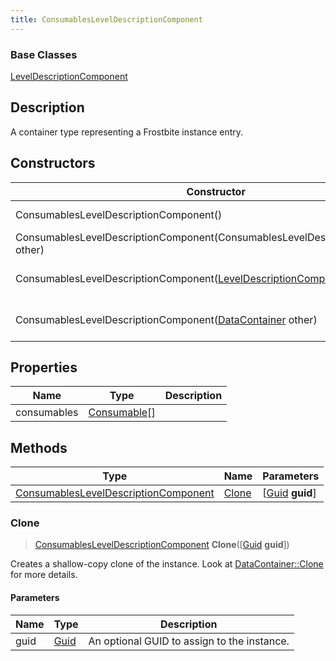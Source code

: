 ```yaml
---
title: ConsumablesLevelDescriptionComponent
---
```

### Base Classes

[LevelDescriptionComponent](LevelDescriptionComponent)

## Description

A container type representing a Frostbite instance entry.

## Constructors

| Constructor                                                                                        | Description                                                                                                                                                        |
| -------------------------------------------------------------------------------------------------- | ------------------------------------------------------------------------------------------------------------------------------------------------------------------ |
| ConsumablesLevelDescriptionComponent()                                                             | Create a new instance of this container type.                                                                                                                      |
| ConsumablesLevelDescriptionComponent(ConsumablesLevelDescriptionComponent other)                   | Create a reference copy of an instance of the same type.                                                                                                           |
| ConsumablesLevelDescriptionComponent([LevelDescriptionComponent](LevelDescriptionComponent) other) | Upcast an instance of type [LevelDescriptionComponent](LevelDescriptionComponent) to [ConsumablesLevelDescriptionComponent](ConsumablesLevelDescriptionComponent). |
| ConsumablesLevelDescriptionComponent([DataContainer](/vext/ref/shared/class/datacontainer) other)    | Upcast an instance of type [DataContainer](/vext/ref/shared/class/datacontainer) to [ConsumablesLevelDescriptionComponent](ConsumablesLevelDescriptionComponent).    |

## Properties

| Name        | Type                         | Description |
| ----------- | ---------------------------- | ----------- |
| consumables | [Consumable](Consumable)\[\] |             |

## Methods

| Type                                                                         | Name            | Parameters                                     |
| ---------------------------------------------------------------------------- | --------------- | ---------------------------------------------- |
| [ConsumablesLevelDescriptionComponent](ConsumablesLevelDescriptionComponent) | [Clone](#clone) | \[[Guid](/vext/ref/shared/class/guid) **guid**\] |

### Clone

> [ConsumablesLevelDescriptionComponent](ConsumablesLevelDescriptionComponent) **Clone**(\[[Guid](/vext/ref/shared/class/guid) **guid**\])

Creates a shallow-copy clone of the instance. Look at [DataContainer::Clone](/vext/ref/shared/class/datacontainer#clone) for more details.

#### Parameters

| Name | Type         | Description                                 |
| ---- | ------------ | ------------------------------------------- |
| guid | [Guid](Guid) | An optional GUID to assign to the instance. |
